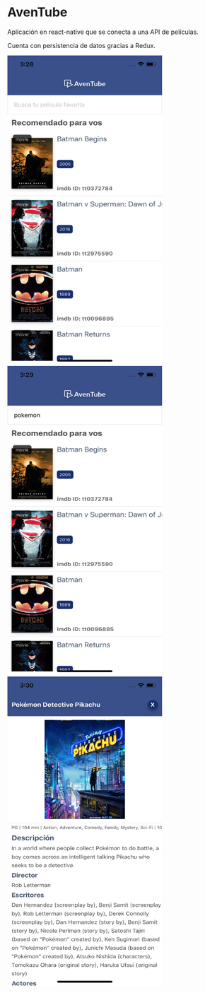 # AvenTube

<p>Aplicación en react-native que se conecta a una API de películas.</p>
<p>Cuenta con persistencia de datos gracias a Redux.</p>

<img src="screenshots/iphoneScreen_1.png" width="350" height="700" />
<img src="screenshots/iphoneScreen_2.png" width="350" height="700" />
<img src="screenshots/iphoneScreen_3.png" width="350" height="700" />
